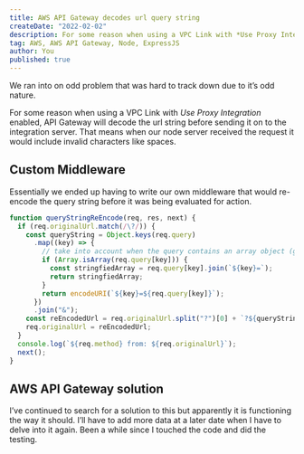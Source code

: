 ```yaml
---
title: AWS API Gateway decodes url query string
createDate: "2022-02-02"
description: For some reason when using a VPC Link with *Use Proxy Integration* enabled, API Gateway will decode the url string before sending it on to the integration server. That means when our node server received the request it would include invalid characters like spaces.
tag: AWS, AWS API Gateway, Node, ExpressJS
author: You
published: true
---
```


We ran into on odd problem that was hard to track down due to it’s odd nature.

For some reason when using a VPC Link with *Use Proxy Integration* enabled, API Gateway will decode the url string before sending it on to the integration server. That means when our node server received the request it would include invalid characters like spaces.

## Custom Middleware

Essentially we ended up having to write our own middleware that would re-encode the query string before it was being evaluated for action.

```jsx
function queryStringReEncode(req, res, next) {
  if (req.originalUrl.match(/\?/)) {
    const queryString = Object.keys(req.query)
      .map((key) => {
        // take into account when the query contains an array object (getMany)
        if (Array.isArray(req.query[key])) {
          const stringfiedArray = req.query[key].join(`${key}=`);
          return stringfiedArray;
        }
        return encodeURI(`${key}=${req.query[key]}`);
      })
      .join("&");
    const reEncodedUrl = req.originalUrl.split("?")[0] + `?${queryString}`;
    req.originalUrl = reEncodedUrl;
  }
  console.log(`${req.method} from: ${req.originalUrl}`);
  next();
}
```

## AWS API Gateway solution

I’ve continued to search for a solution to this but apparently it is functioning the way it should. I’ll have to add more data at a later date when I have to delve into it again. Been a while since I touched the code and did the testing.